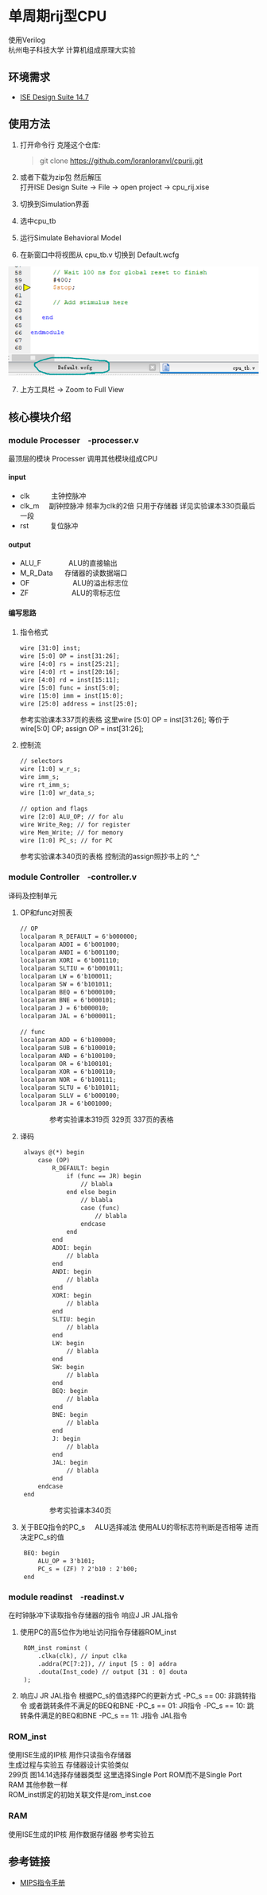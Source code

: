 # 单周期rij型CPU  
  使用Verilog  
  杭州电子科技大学 计算机组成原理大实验

## 环境需求
  
  * [ISE Design Suite 14.7](https://www.xilinx.com/products/design-tools/ise-design-suite.html)

## 使用方法
  
  1.  打开命令行 克隆这个仓库:  

        > git clone https://github.com/loranloranvl/cpurij.git  

  2.  或者下载为zip包 然后解压  
  打开ISE Design Suite -> File -> open project -> cpu_rij.xise  
  3.  切换到Simulation界面  
  4.  选中cpu_tb  
  5.  运行Simulate Behavioral Model  
  6.  在新窗口中将视图从 cpu_tb.v 切换到 Default.wcfg  

  ![wcfg guide](/img/wcfg.png)

  7.  上方工具栏 -> Zoom to Full View  

## 核心模块介绍  
  
### module Processer &nbsp;&nbsp;&nbsp;-processer.v  
  最顶层的模块 Processer 调用其他模块组成CPU

#### input

- clk&nbsp;&nbsp;&nbsp;&nbsp;&nbsp;&nbsp;&nbsp;&nbsp;&nbsp;&nbsp;&nbsp;主钟控脉冲
- clk_m&nbsp;&nbsp;&nbsp;&nbsp;&nbsp;副钟控脉冲 频率为clk的2倍 只用于存储器 详见实验课本330页最后一段
- rst&nbsp;&nbsp;&nbsp;&nbsp;&nbsp;&nbsp;&nbsp;&nbsp;&nbsp;&nbsp;&nbsp;复位脉冲

#### output

- ALU_F&nbsp;&nbsp;&nbsp;&nbsp;&nbsp;&nbsp;&nbsp;&nbsp;&nbsp;&nbsp;&nbsp;&nbsp;&nbsp;&nbsp;ALU的直接输出
- M_R_Data&nbsp;&nbsp;&nbsp;&nbsp;&nbsp;&nbsp;存储器的读数据端口
- OF&nbsp;&nbsp;&nbsp;&nbsp;&nbsp;&nbsp;&nbsp;&nbsp;&nbsp;&nbsp;&nbsp;&nbsp;&nbsp;&nbsp;&nbsp;&nbsp;&nbsp;&nbsp;&nbsp;&nbsp;&nbsp;&nbsp;ALU的溢出标志位
- ZF&nbsp;&nbsp;&nbsp;&nbsp;&nbsp;&nbsp;&nbsp;&nbsp;&nbsp;&nbsp;&nbsp;&nbsp;&nbsp;&nbsp;&nbsp;&nbsp;&nbsp;&nbsp;&nbsp;&nbsp;&nbsp;&nbsp;ALU的零标志位

#### 编写思路
1.  指令格式  

		wire [31:0] inst;
		wire [5:0] OP = inst[31:26];
		wire [4:0] rs = inst[25:21];
		wire [4:0] rt = inst[20:16];
		wire [4:0] rd = inst[15:11];
		wire [5:0] func = inst[5:0];
		wire [15:0] imm = inst[15:0];
		wire [25:0] address = inst[25:0];

    参考实验课本337页的表格
    这里wire [5:0] OP = inst[31:26];
    等价于 wire[5:0] OP; assign OP = inst[31:26];

2.  控制流

		// selectors
		wire [1:0] w_r_s;
		wire imm_s;
		wire rt_imm_s;
		wire [1:0] wr_data_s;

		// option and flags
		wire [2:0] ALU_OP; // for alu
		wire Write_Reg; // for register
		wire Mem_Write; // for memory
		wire [1:0] PC_s; // for PC

	参考实验课本340页的表格
	控制流的assign照抄书上的 \^_^
	
### module Controller &nbsp;&nbsp;&nbsp;-controller.v  
  译码及控制单元

1.  OP和func对照表

    	// OP
    	localparam R_DEFAULT = 6'b000000;
    	localparam ADDI = 6'b001000;
    	localparam ANDI = 6'b001100;
    	localparam XORI = 6'b001110;
    	localparam SLTIU = 6'b001011;
    	localparam LW = 6'b100011;
    	localparam SW = 6'b101011;
    	localparam BEQ = 6'b000100;
    	localparam BNE = 6'b000101;
    	localparam J = 6'b000010;
    	localparam JAL = 6'b000011;

    	// func
    	localparam ADD = 6'b100000;
    	localparam SUB = 6'b100010;
    	localparam AND = 6'b100100;
    	localparam OR = 6'b100101;
    	localparam XOR = 6'b100110;
    	localparam NOR = 6'b100111;
    	localparam SLTU = 6'b101011;
    	localparam SLLV = 6'b000100;
    	localparam JR = 6'b001000;

&nbsp;&nbsp;&nbsp;&nbsp;&nbsp;&nbsp;&nbsp;&nbsp;&nbsp;&nbsp;&nbsp;&nbsp;&nbsp;&nbsp;&nbsp;&nbsp;&nbsp;&nbsp;&nbsp;&nbsp;&nbsp;参考实验课本319页 329页 337页的表格

2. 译码

    	always @(*) begin
    		case (OP)
    			R_DEFAULT: begin
    				if (func == JR) begin
    					// blabla
    				end else begin
    					// blabla
    					case (func)
    						// blabla
    					endcase
    				end
    			end
    			ADDI: begin
    				// blabla
    			end
    			ANDI: begin
    				// blabla
    			end
    			XORI: begin
    				// blabla
    			end
    			SLTIU: begin
    				// blabla
    			end
    			LW: begin
    				// blabla
    			end
    			SW: begin
    				// blabla
    			end
    			BEQ: begin
    				// blabla
    			end
    			BNE: begin
    				// blabla
    			end
    			J: begin
    				// blabla
    			end
    			JAL: begin
    				// blabla
    			end
    		endcase
    	end

&nbsp;&nbsp;&nbsp;&nbsp;&nbsp;&nbsp;&nbsp;&nbsp;&nbsp;&nbsp;&nbsp;&nbsp;&nbsp;&nbsp;&nbsp;&nbsp;&nbsp;&nbsp;&nbsp;&nbsp;&nbsp;参考实验课本340页

3. 关于BEQ指令的PC_s &nbsp;&nbsp;&nbsp;&nbsp;ALU选择减法 使用ALU的零标志符判断是否相等 进而决定PC_s的值
	
    	BEQ: begin
    		ALU_OP = 3'b101;
    		PC_s = (ZF) ? 2'b10 : 2'b00;
    	end


### module readinst &nbsp;&nbsp;&nbsp;-readinst.v  
在时钟脉冲下读取指令存储器的指令
响应J JR JAL指令

1. 使用PC的高5位作为地址访问指令存储器ROM_inst

    	ROM_inst rominst (
    		.clka(clk), // input clka
    		.addra(PC[7:2]), // input [5 : 0] addra
    		.douta(Inst_code) // output [31 : 0] douta
    	);

2. 响应J JR JAL指令 根据PC_s的值选择PC的更新方式
-PC_s == 00: 非跳转指令 或者跳转条件不满足的BEQ和BNE
-PC_s == 01: JR指令
-PC_s == 10: 跳转条件满足的BEQ和BNE
-PC_s == 11: J指令 JAL指令

### ROM_inst
使用ISE生成的IP核 用作只读指令存储器  
生成过程与实验五 存储器设计实验类似  
299页 图14.14选择存储器类型 这里选择Single Port ROM而不是Single Port RAM 其他参数一样  
ROM_inst绑定的初始关联文件是rom_inst.coe

### RAM
使用ISE生成的IP核 用作数据存储器
参考实验五

## 参考链接
  
  * [MIPS指令手册](http://www.mrc.uidaho.edu/mrc/people/jff/digital/MIPSir.html)